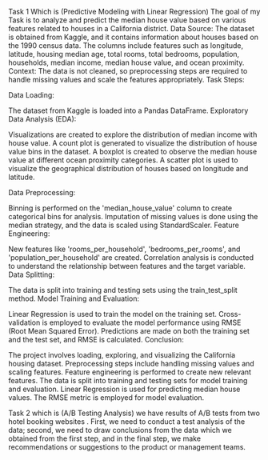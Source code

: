 
Task 1 Which is (Predictive Modeling with Linear Regression)
The goal of my Task is to analyze and predict the median house value based on various features related to houses in a California district.
Data Source: The dataset is obtained from Kaggle, and it contains information about houses based on the 1990 census data. The columns include features such as longitude, latitude, housing median age, total rooms, total bedrooms, population, households, median income, median house value, and ocean proximity.
Context: The data is not cleaned, so preprocessing steps are required to handle missing values and scale the features appropriately.
Task Steps:

Data Loading:

The dataset from Kaggle is loaded into a Pandas DataFrame.
Exploratory Data Analysis (EDA):

Visualizations are created to explore the distribution of median income with house value.
A count plot is generated to visualize the distribution of house value bins in the dataset.
A boxplot is created to observe the median house value at different ocean proximity categories.
A scatter plot is used to visualize the geographical distribution of houses based on longitude and latitude.

Data Preprocessing:

Binning is performed on the 'median_house_value' column to create categorical bins for analysis.
Imputation of missing values is done using the median strategy, and the data is scaled using StandardScaler.
Feature Engineering:

New features like 'rooms_per_household', 'bedrooms_per_rooms', and 'population_per_household' are created.
Correlation analysis is conducted to understand the relationship between features and the target variable.
Data Splitting:

The data is split into training and testing sets using the train_test_split method.
Model Training and Evaluation:

Linear Regression is used to train the model on the training set.
Cross-validation is employed to evaluate the model performance using RMSE (Root Mean Squared Error).
Predictions are made on both the training set and the test set, and RMSE is calculated.
Conclusion:

The project involves loading, exploring, and visualizing the California housing dataset.
Preprocessing steps include handling missing values and scaling features.
Feature engineering is performed to create new relevant features.
The data is split into training and testing sets for model training and evaluation.
Linear Regression is used for predicting median house values.
The RMSE metric is employed for model evaluation.


Task 2 which is (A/B Testing Analysis)
we have results of A/B tests from two hotel booking websites . 
First, we need to conduct a test analysis of the data; 
second, we need to draw conclusions from the data which we obtained from the first step,
and in the final step, we make recommendations or suggestions to the product or management teams.



